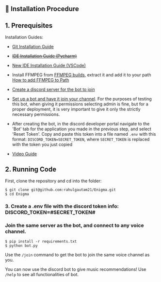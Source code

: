 ## 🚀 Installation Procedure

## 1. Prerequisites

Installation Guides:

-   [Git Installation Guide](https://git-scm.com/book/en/v2/Getting-Started-Installing-Git)
-   ~~[IDE Installation Guide (Pycharm)](https://www.jetbrains.com/help/pycharm/installation-guide.html)~~
-   [New IDE Installation Guide (VSCode)](https://code.visualstudio.com/docs/setup/setup-overview)
-   Install FFMPEG from [FFMPEG builds](https://www.gyan.dev/ffmpeg/builds), extract it and add it to your path [How to add FFMPEG to Path](https://www.thewindowsclub.com/how-to-install-ffmpeg-on-windows-10#:~:text=Add%20FFmpeg%20to%20Windows%20path%20using%20Environment%20variables&text=In%20the%20Environment%20Variables%20window,bin%5C%E2%80%9D%20and%20click%20OK.)
-   [Create a discord server for the bot to join](https://support.discord.com/hc/en-us/articles/204849977-How-do-I-create-a-server)
-   [Set up a bot and have it join your channel](https://discordpy.readthedocs.io/en/stable/discord.html). For the purposes of testing this bot, when giving it permissions selecting admin is fine, but for a proper deployment, it is very important to give it only the strictly necessary permissions.
-   After creating the bot, in the discord developer portal navigate to the 'Bot' tab for the application you made in the previous step, and select 'Reset Token'. Copy and paste this token into a file named `.env` with this format: `DISCORD_TOKEN=SECRET_TOKEN`, where `SECRET_TOKEN` is replaced with the token you just copied

-   [Video Guide](https://youtu.be/jibnRsfhnug)

## 2. Running Code

First, clone the repository and cd into the folder:

```
$ git clone git@github.com:rahulgautam21/Enigma.git
$ cd Enigma
```

### 3. Create a .env file with the discord token info: DISCORD_TOKEN=#SECRET_TOKEN#

### Join the same server as the bot, and connect to any voice channel.

```
$ pip install -r requirements.txt
$ python bot.py
```

Use the `/join` command to get the bot to join the same voice channel as you.

You can now use the discord bot to give music recommendations! Use `/help` to see all functionalities of bot.
